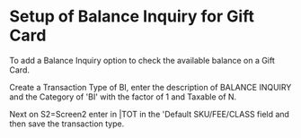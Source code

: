 # Setup of Balance Inquiry for Gift Card

<PageHeader />

To add a Balance Inquiry option to check the available balance on a Gift Card.

Create a Transaction Type of BI, enter the description of BALANCE INQUIRY and the Category of 'BI' with the factor of 1 and Taxable of N.

Next on S2=Screen2 enter in |TOT in the 'Default SKU/FEE/CLASS field and then save the transaction type.

<PageFooter />
